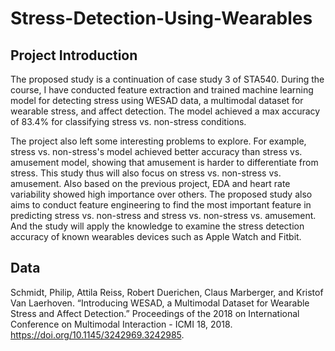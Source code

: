 ﻿# Stress-Detection-Using-Wearables
 
 ## Project Introduction
The proposed study is a continuation of case study 3 of STA540. During the course, I have conducted feature extraction and trained machine learning model for detecting stress using WESAD data, a multimodal dataset for wearable stress, and affect detection. The model achieved a max accuracy of 83.4% for classifying stress vs. non-stress conditions.

The project also left some interesting problems to explore. For example, stress vs. non-stress's model achieved better accuracy than stress vs. amusement model, showing that amusement is harder to differentiate from stress. This study thus will also focus on stress vs. non-stress vs. amusement. Also based on the previous project, EDA and heart rate variability showed high importance over others. The proposed study also aims to conduct feature engineering to find the most important feature in predicting stress vs. non-stress and stress vs. non-stress vs. amusement. And the study will apply the knowledge to examine the stress detection accuracy of known wearables devices such as Apple Watch and Fitbit.

## Data
Schmidt, Philip, Attila Reiss, Robert Duerichen, Claus Marberger, and Kristof Van Laerhoven. “Introducing WESAD, a Multimodal Dataset for Wearable Stress and Affect Detection.” Proceedings of the 2018 on International Conference on Multimodal Interaction - ICMI 18, 2018. https://doi.org/10.1145/3242969.3242985.

